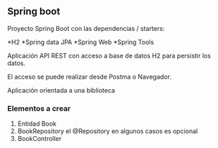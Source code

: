 ## Spring boot

Proyecto Spring Boot con las dependencias / starters:

*H2
*Spring data JPA
*Spring Web
*Spring Tools

Aplicación API REST con acceso a base de datos H2 para persistir los datos.

El acceso se puede realizar desde Postma o Navegador.

Aplicación orientada a una biblioteca

### Elementos a crear

1. Entidad Book
2. BookRepository
    el @Repository en algunos casos es opcional
3. BookController